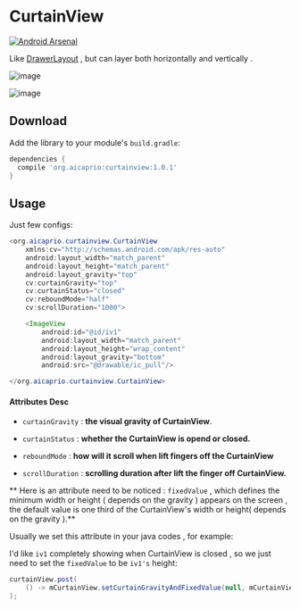 CurtainView
===========

[![Android Arsenal](https://img.shields.io/badge/Android%20Arsenal-CurtainView-brightgreen.svg?style=flat)](https://android-arsenal.com/details/1/1244)

Like [DrawerLayout](https://github.com/aosp-mirror/platform_frameworks_support/blob/master/core-ui/src/main/java/android/support/v4/widget/DrawerLayout.java) , but can layer both horizontally and vertically .

![image](https://github.com/aicaprio/CurtainView/blob/master/imgs/ezgif-5-4fc93a6397.gif)   

![image](https://github.com/aicaprio/CurtainView/blob/master/imgs/ezgif-5-f6189eb790.gif)


Download
--------

Add the library to your module's `build.gradle`:

```groovy
dependencies {
  compile 'org.aicaprio:curtainview:1.0.1'
}
```

Usage
--------

Just few configs:

```java
<org.aicaprio.curtainview.CurtainView
    xmlns:cv="http://schemas.android.com/apk/res-auto"
    android:layout_width="match_parent"
    android:layout_height="match_parent"
    android:layout_gravity="top"
    cv:curtainGravity="top"
    cv:curtainStatus="closed"
    cv:reboundMode="half"
    cv:scrollDuration="1000">

    <ImageView
        android:id="@id/iv1"
        android:layout_width="match_parent"
        android:layout_height="wrap_content"
        android:layout_gravity="bottom"
        android:src="@drawable/ic_pull"/>

</org.aicaprio.curtainview.CurtainView>  
 ```
 
 #### Attributes Desc
    
* `curtainGravity` : **the visual gravity of CurtainView**. 

* `curtainStatus` : **whether the CurtainView is opend or closed.**

* `reboundMode` : **how will it scroll when lift fingers off the CurtainView**

* `scrollDuration` : **scrolling duration after lift the finger off CurtainView.**

    
** Here is an attribute need to be noticed :  `fixedValue` , which defines the minimum width or height ( depends on the gravity ) appears on the screen , the default value is one third of the CurtainView's width or height( depends on the gravity ).**

Usually we set this attribute in your java codes , for example: 

I'd like `iv1` completely showing when CurtainView is closed , so we just need to set the `fixedValue` to be `iv1's` height:

```java       
curtainView.post(
    () -> mCurtainView.setCurtainGravityAndFixedValue(null, mCurtainView.getHeight())
);
```


   
    

